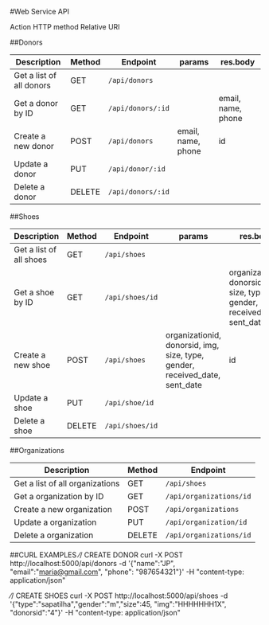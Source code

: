 #Web Service API

Action                      HTTP method  Relative URI



##Donors

Description                     | Method | Endpoint | params | res.body
------------------------------- | ------ | ---------|-----|---
Get a list of all donors | GET    | `/api/donors`     |
Get a donor by ID        | GET    | `/api/donors/:id` | | email, name, phone 
Create a new donor       | POST   | `/api/donors`     | email, name, phone | id
Update a donor           | PUT    | `/api/donor/:id`  |
Delete a donor           | DELETE | `/api/donors/:id` |


##Shoes

Description                     | Method | Endpoint | params | res.body
------------------------------- | ------ | ---------|--------|-
Get a list of all shoes         | GET    | `/api/shoes`
Get a shoe by ID                | GET    | `/api/shoes/id`   | | organizationid, donorsid, img, size, type, gender, received_date, sent_date 
Create a new shoe               | POST   | `/api/shoes` | organizationid, donorsid, img, size, type, gender, received_date, sent_date | id
Update a shoe                   | PUT    | `/api/shoe/id`
Delete a shoe                   | DELETE | `/api/shoes/id`

##Organizations

Description                     | Method | Endpoint
------------------------------- | ------ | -----------------
Get a list of all organizations | GET    | `/api/shoes`
Get a organization by ID        | GET    | `/api/organizations/id`
Create a new organization       | POST   | `/api/organizations`
Update a organization           | PUT    | `/api/organization/id`
Delete a organization           | DELETE | `/api/organizations/id`


##CURL EXAMPLES
⁄/ CREATE DONOR
curl -X POST http://localhost:5000/api/donors -d '{"name":"JP", "email":"maria@gmail.com", "phone": "987654321"}' -H "content-type: application/json"

⁄/ CREATE SHOES
 curl -X POST http://localhost:5000/api/shoes -d '{"type":"sapatilha","gender":"m","size":45, "img":"HHHHHHH1X", "donorsid":"4"}' -H "content-type: application/json"
